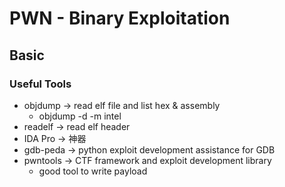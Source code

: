 # PWN - Binary Exploitation
## Basic
### Useful Tools
* objdump -> read elf file and list hex & assembly
    * objdump -d -m intel <filename>  
* readelf -> read elf header
* IDA Pro -> 神器
* gdb-peda -> python exploit development assistance for GDB
* pwntools -> CTF framework and exploit development library
    * good tool to write payload  
